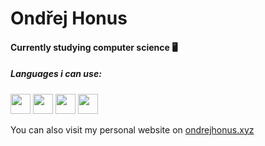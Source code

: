 <h1>Ondřej Honus</h1>

<h4>Currently studying computer science 🖥</h4>
<h5>Languages i can use:</h5>
<img src="https://cdn.icon-icons.com/icons2/2415/PNG/512/c_original_logo_icon_146611.png" height="32px" display="flex">
<img src="https://cdn-icons-png.flaticon.com/512/732/732212.png" height="32px" display="flex">
<img src="https://static-00.iconduck.com/assets.00/file-type-css-icon-1806x2048-r5fwjl3p.png" height="32px" display="flex">
<img src="https://cdn-icons-png.flaticon.com/512/5968/5968292.png" height="32px" display="flex">

You can also visit my personal website on [ondrejhonus.xyz](https://ondrejhonus.xyz)

